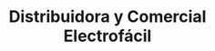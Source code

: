 ---
title: "Distribuidora y Comercial Electrofácil"
url: /santa-tecla/distribuidora-y-comercial-electrofacil/
shop: general
---